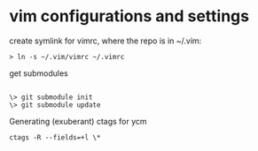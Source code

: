 # vim configurations and settings
<p>create symlink for vimrc, where the repo is in ~/.vim:</p>
<pre><code>> ln -s ~/.vim/vimrc ~/.vimrc</code></pre>
<p>get submodules</p>
<pre><code>
\> git submodule init
\> git submodule update</code></pre>
<p>Generating (exuberant) ctags for ycm</p>
<pre><code>ctags -R --fields=+l \*</code></pre>
